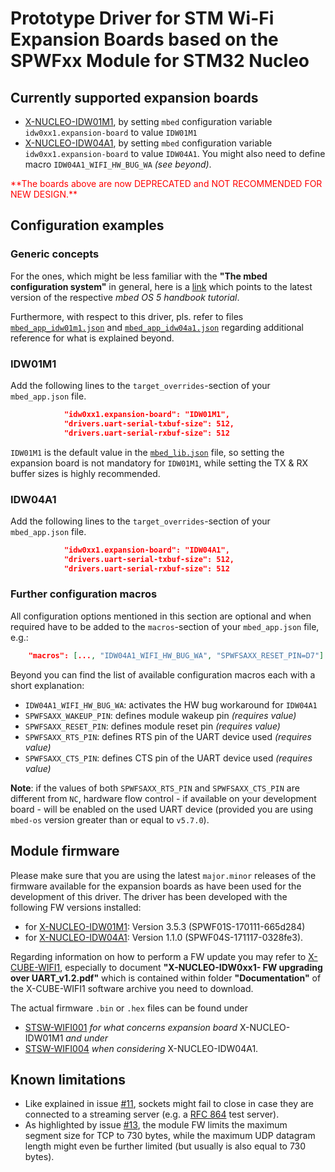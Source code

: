 # Prototype Driver for STM Wi-Fi Expansion Boards based on the SPWFxx Module for STM32 Nucleo #

## Currently supported expansion boards
 * [X-NUCLEO-IDW01M1](http://www.st.com/content/st_com/en/products/ecosystems/stm32-open-development-environment/stm32-nucleo-expansion-boards/stm32-ode-connect-hw/x-nucleo-idw01m1.html), by setting `mbed` configuration variable `idw0xx1.expansion-board` to value `IDW01M1`
 * [X-NUCLEO-IDW04A1](http://www.st.com/content/st_com/en/products/ecosystems/stm32-open-development-environment/stm32-nucleo-expansion-boards/stm32-ode-connect-hw/x-nucleo-idw04a1.html), by setting `mbed` configuration variable `idw0xx1.expansion-board` to value `IDW04A1`. You might also need to define macro `IDW04A1_WIFI_HW_BUG_WA` _(see beyond)_.

<font color="red">
**The boards above are now DEPRECATED and NOT RECOMMENDED FOR NEW DESIGN.**
</font>

## Configuration examples

### Generic concepts

For the ones, which might be less familiar with the **"The mbed configuration system"** in general, here is a [link](https://docs.mbed.com/docs/mbed-os-handbook/en/latest/advanced/config_system/) which points to the latest version of the respective _mbed OS 5 handbook tutorial_.

Furthermore, with respect to this driver, pls. refer to files [`mbed_app_idw01m1.json`](https://github.com/ARMmbed/wifi-x-nucleo-idw01m1/blob/master/mbed_app_idw01m1.json) and [`mbed_app_idw04a1.json`](https://github.com/ARMmbed/wifi-x-nucleo-idw01m1/blob/master/mbed_app_idw04a1.json) regarding additional reference for what is explained beyond.

### IDW01M1

Add the following lines to the `target_overrides`-section of your `mbed_app.json` file.

``` json
            "idw0xx1.expansion-board": "IDW01M1",
            "drivers.uart-serial-txbuf-size": 512,
            "drivers.uart-serial-rxbuf-size": 512
```

`IDW01M1` is the default value in the [`mbed_lib.json`](https://github.com/ARMmbed/wifi-x-nucleo-idw01m1/blob/master/mbed_lib.json) file, so setting the expansion board is not mandatory for `IDW01M1`, while setting the TX & RX buffer sizes is highly recommended.

### IDW04A1

Add the following lines to the `target_overrides`-section of your `mbed_app.json` file.

``` json
            "idw0xx1.expansion-board": "IDW04A1",
            "drivers.uart-serial-txbuf-size": 512,
            "drivers.uart-serial-rxbuf-size": 512
```

### Further configuration macros

All configuration options mentioned in this section are optional and when required have to be added to the `macros`-section of your `mbed_app.json` file, e.g.:

``` json
    "macros": [..., "IDW04A1_WIFI_HW_BUG_WA", "SPWFSAXX_RESET_PIN=D7"]
```

Beyond you can find the list of available configuration macros each with a short explanation:
 * `IDW04A1_WIFI_HW_BUG_WA`: activates the HW bug workaround for `IDW04A1`
 * `SPWFSAXX_WAKEUP_PIN`:    defines module wakeup pin _(requires value)_ 
 * `SPWFSAXX_RESET_PIN`:     defines module reset pin _(requires value)_ 
 * `SPWFSAXX_RTS_PIN`:       defines RTS pin of the UART device used _(requires value)_ 
 * `SPWFSAXX_CTS_PIN`:       defines CTS pin of the UART device used _(requires value)_ 

**Note**: if the values of both `SPWFSAXX_RTS_PIN` and `SPWFSAXX_CTS_PIN` are different from `NC`, hardware flow control - if available on your development board - will be enabled on the used UART device (provided you are using `mbed-os` version greater than or equal to `v5.7.0`).


## Module firmware

Please make sure that you are using the latest `major.minor` releases of the firmware available for the expansion boards as have been used for the development of this driver. The driver has been developed with the following FW versions installed:
* for [X-NUCLEO-IDW01M1](http://www.st.com/content/st_com/en/products/ecosystems/stm32-open-development-environment/stm32-nucleo-expansion-boards/stm32-ode-connect-hw/x-nucleo-idw01m1.html): Version 3.5.3 (SPWF01S-170111-665d284)
 * for [X-NUCLEO-IDW04A1](http://www.st.com/content/st_com/en/products/ecosystems/stm32-open-development-environment/stm32-nucleo-expansion-boards/stm32-ode-connect-hw/x-nucleo-idw04a1.html): Version 1.1.0 (SPWF04S-171117-0328fe3).

Regarding information on how to perform a FW update you may refer to [X-CUBE-WIFI1](http://www.st.com/content/st_com/en/products/embedded-software/mcus-embedded-software/stm32-embedded-software/stm32cube-embedded-software-expansion/x-cube-wifi1.html), especially to document **"X-NUCLEO-IDW0xx1- FW upgrading over UART_v1.2.pdf"** which is contained within folder **"Documentation"** of the X-CUBE-WIFI1 software archive you need to download. 

The actual firmware `.bin` or `.hex` files can be found under 
- [STSW-WIFI001](http://www.st.com/content/st_com/en/products/embedded-software/wireless-connectivity-software/stsw-wifi001.html) _for what concerns expansion board_ X-NUCLEO-IDW01M1 _and under_
- [STSW-WIFI004](http://www.st.com/content/st_com/en/products/embedded-software/wireless-connectivity-software/stsw-wifi004.html) _when considering_ X-NUCLEO-IDW04A1.


## Known limitations

 * Like explained in issue [#11](https://github.com/ARMmbed/wifi-x-nucleo-idw01m1/issues/11), sockets might fail to close in case they are connected to a streaming server (e.g. a [RFC 864](https://tools.ietf.org/html/rfc864) test server).
 * As highlighted by issue [#13](https://github.com/ARMmbed/wifi-x-nucleo-idw01m1/issues/13), the module FW limits the maximum segment size for TCP to 730 bytes, while the maximum UDP datagram length might even be further limited (but usually is also equal to 730 bytes).
 
